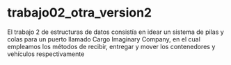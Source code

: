 # trabajo02_otra_version2
El trabajo 2 de estructuras de datos consistía en idear un sistema de pilas y colas para un puerto llamado Cargo Imaginary Company, en el cual empleamos los métodos de recibir, entregar y mover los contenedores y vehículos respectivamente
